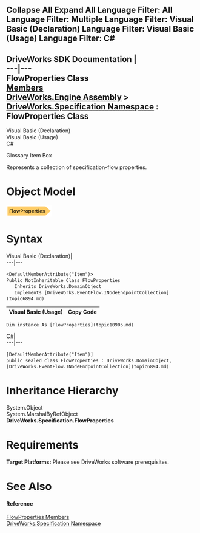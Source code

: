 Collapse All Expand All Language Filter: All  Language Filter: Multiple  Language Filter: Visual Basic (Declaration) Language Filter: Visual Basic (Usage) Language Filter: C#  
---  
DriveWorks SDK Documentation  |   
---|---  
FlowProperties Class   
[Members](topic10906.md)   
[DriveWorks.Engine Assembly](topic2156.md) > [DriveWorks.Specification Namespace](topic10764.md) : FlowProperties Class  
---  
  
Visual Basic (Declaration)    
Visual Basic (Usage)    
C# 

Glossary Item Box

Represents a collection of specification-flow properties. 

# Object Model

![](dotnetdiagramimages/image554.png)

# Syntax

Visual Basic (Declaration)|   
---|---  
      
    
    <DefaultMemberAttribute("Item")>
    Public NotInheritable Class FlowProperties 
       Inherits DriveWorks.DomainObject
       Implements [DriveWorks.EventFlow.INodeEndpointCollection](topic6894.md)   
  
Visual Basic (Usage)| Copy Code  
---|---  
      
    
    Dim instance As [FlowProperties](topic10905.md)  
  
C#|   
---|---  
      
    
    [DefaultMemberAttribute("Item")]
    public sealed class FlowProperties : DriveWorks.DomainObject, [DriveWorks.EventFlow.INodeEndpointCollection](topic6894.md)    
  
# Inheritance Hierarchy

System.Object  
System.MarshalByRefObject  
**DriveWorks.Specification.FlowProperties**  


# Requirements

**Target Platforms:** Please see DriveWorks software prerequisites.

# See Also

#### Reference

[FlowProperties Members](topic10906.md)   
[DriveWorks.Specification Namespace](topic10764.md)


